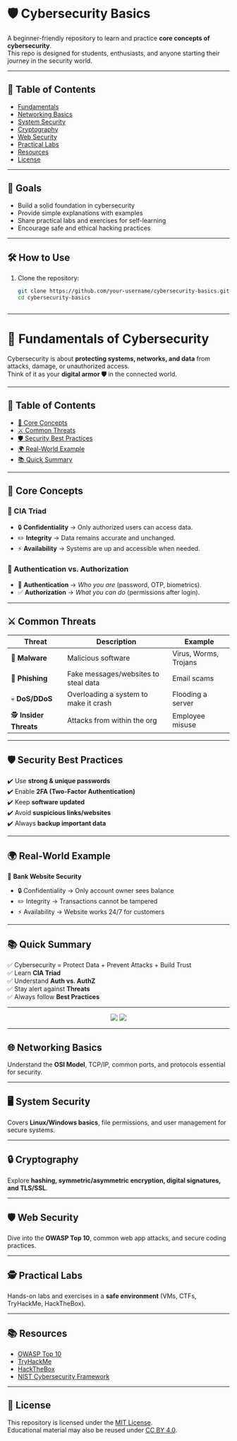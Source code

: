 

# 🛡️ Cybersecurity Basics  


A beginner-friendly repository to learn and practice **core concepts of cybersecurity**.  
This repo is designed for students, enthusiasts, and anyone starting their journey in the security world.  

---
## 📑 Table of Contents  

- [Fundamentals](#fundamentals)                 
- [Networking Basics](#networking-basics)         
- [System Security](#system-security)           
- [Cryptography](#cryptography)                 
- [Web Security](#web-security)                 
- [Practical Labs](#practical-labs)              
- [Resources](#resources)                       
- [License](#license)                           

---

## 🚀 Goals  
- Build a solid foundation in cybersecurity  
- Provide simple explanations with examples  
- Share practical labs and exercises for self-learning  
- Encourage safe and ethical hacking practices  

---

## 🛠️ How to Use  
1. Clone the repository:  
   ```bash
   git clone https://github.com/your-username/cybersecurity-basics.git
   cd cybersecurity-basics



---


# 🔐 Fundamentals of Cybersecurity  


Cybersecurity is about **protecting systems, networks, and data** from attacks, damage, or unauthorized access.  
Think of it as your **digital armor 🛡️** in the connected world.  

---

## 📑 Table of Contents  
- [🧩 Core Concepts](#-core-concepts)  
- [⚔️ Common Threats](#️-common-threats)  
- [🛡️ Security Best Practices](#️-security-best-practices)  
- [🌍 Real-World Example](#-real-world-example)  
- [📚 Quick Summary](#-quick-summary)  

---

## 🧩 Core Concepts  

### 🔺 CIA Triad  
- 🔒 **Confidentiality** → Only authorized users can access data.  
- ✏️ **Integrity** → Data remains accurate and unchanged.  
- ⚡ **Availability** → Systems are up and accessible when needed.  

### 👤 Authentication vs. Authorization  
- 🔑 **Authentication** → *Who you are* (password, OTP, biometrics).  
- ✅ **Authorization** → *What you can do* (permissions after login).  

---

## ⚔️ Common Threats  

| Threat | Description | Example |
|--------|-------------|---------|
| 🦠 **Malware** | Malicious software | Virus, Worms, Trojans |
| 🎣 **Phishing** | Fake messages/websites to steal data | Email scams |
| 💀 **DoS/DDoS** | Overloading a system to make it crash | Flooding a server |
| 🕵️ **Insider Threats** | Attacks from within the org | Employee misuse |

---

## 🛡️ Security Best Practices  

✔️ Use **strong & unique passwords**  
✔️ Enable **2FA (Two-Factor Authentication)**  
✔️ Keep **software updated**  
✔️ Avoid **suspicious links/websites**  
✔️ Always **backup important data**  

---

## 🌍 Real-World Example  

🏦 **Bank Website Security**  
- 🔒 Confidentiality → Only account owner sees balance  
- ✏️ Integrity → Transactions cannot be tampered  
- ⚡ Availability → Website works 24/7 for customers  

---

## 📚 Quick Summary  

✅ Cybersecurity = Protect Data + Prevent Attacks + Build Trust  
✅ Learn **CIA Triad**  
✅ Understand **Auth vs. AuthZ**  
✅ Stay alert against **Threats**  
✅ Always follow **Best Practices**  

---

<p align="center">
  <img src="https://img.shields.io/badge/Stay-Secure-green?style=for-the-badge&logo=datadog" />
  <img src="https://img.shields.io/badge/Hack-Responsibly-red?style=for-the-badge&logo=github" />
</p>  





---

## 🌐 Networking Basics  
Understand the **OSI Model**, TCP/IP, common ports, and protocols essential for security.  

---

## 🖥️ System Security  
Covers **Linux/Windows basics**, file permissions, and user management for secure systems.  

---

## 🔒 Cryptography  
Explore **hashing, symmetric/asymmetric encryption, digital signatures, and TLS/SSL**.  

---

## 🛡️ Web Security  
Dive into the **OWASP Top 10**, common web app attacks, and secure coding practices.  

---

## 🕵️ Practical Labs  
Hands-on labs and exercises in a **safe environment** (VMs, CTFs, TryHackMe, HackTheBox).  

---

## 📚 Resources  
- [OWASP Top 10](https://owasp.org/www-project-top-ten/)  
- [TryHackMe](https://tryhackme.com/)  
- [HackTheBox](https://www.hackthebox.com/)  
- [NIST Cybersecurity Framework](https://www.nist.gov/cyberframework)  

---

## 📜 License  
This repository is licensed under the [MIT License](./LICENSE).  
Educational material may also be reused under [CC BY 4.0](https://creativecommons.org/licenses/by/4.0/).  
